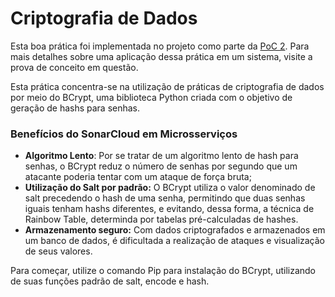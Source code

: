 # Criptografia de Dados

Esta boa prática foi implementada no projeto como parte da [PoC 2](../provas-de-conceito/poc-2-autenticacao-e-comunicacao.md). Para mais detalhes sobre uma aplicação dessa prática em um sistema, visite a prova de conceito em questão.

Esta prática concentra-se na utilização de práticas de criptografia de dados por meio do BCrypt, uma biblioteca Python criada com o objetivo de geração de hashs para senhas.

### Benefícios do SonarCloud em Microsserviços

* **Algoritmo Lento**: Por se tratar de um algoritmo lento de hash para senhas, o BCrypt reduz o número de senhas por segundo que um atacante poderia tentar com um ataque de força bruta;
* **Utilização do Salt por padrão:** O BCrypt utiliza o valor denominado de salt precedendo o hash de uma senha, permitindo que duas senhas iguais tenham hashs diferentes, e evitando, dessa forma, a técnica de Rainbow Table, determinda por tabelas pré-calculadas de hashes.
* **Armazenamento seguro:** Com dados criptografados e armazenados em um banco de dados, é dificultada a realização de ataques e visualização de seus valores.

Para começar, utilize o comando Pip para instalação do BCrypt, utilizando de suas funções padrão de salt, encode e hash.
